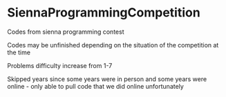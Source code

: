 # SiennaProgrammingCompetition
Codes from sienna programming contest

Codes may be unfinished depending on the situation of the competition at the time

Problems difficulty increase from 1-7

Skipped years since some years were in person and some years were online - only able to pull code that we did online unfortunately
